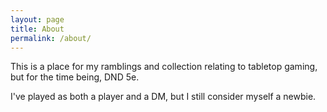 ```yaml
---
layout: page
title: About
permalink: /about/
---
```


This is a place for my ramblings and collection relating to tabletop gaming, but for the time being, DND 5e.

I've played as both a player and a DM, but I still consider myself a newbie.
